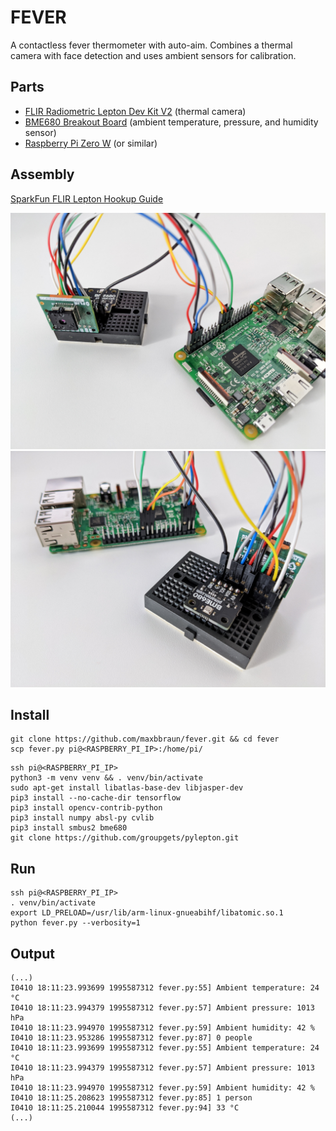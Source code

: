 # FEVER

A contactless fever thermometer with auto-aim. Combines a thermal camera with face detection and uses ambient sensors for calibration.

## Parts

- [FLIR Radiometric Lepton Dev Kit V2](https://www.sparkfun.com/products/15948) (thermal camera)
- [BME680 Breakout Board](https://www.sparkfun.com/products/15743) (ambient temperature, pressure, and humidity sensor)
- [Raspberry Pi Zero W](https://www.sparkfun.com/products/14277) (or similar)

## Assembly

[SparkFun FLIR Lepton Hookup Guide](https://learn.sparkfun.com/tutorials/flir-lepton-hookup-guide/all)

![breadboard front](breadboard-front.jpg)
![breadboard back](breadboard-back.jpg)

## Install

```
git clone https://github.com/maxbbraun/fever.git && cd fever
scp fever.py pi@<RASPBERRY_PI_IP>:/home/pi/
```

```
ssh pi@<RASPBERRY_PI_IP>
python3 -m venv venv && . venv/bin/activate
sudo apt-get install libatlas-base-dev libjasper-dev
pip3 install --no-cache-dir tensorflow
pip3 install opencv-contrib-python
pip3 install numpy absl-py cvlib
pip3 install smbus2 bme680
git clone https://github.com/groupgets/pylepton.git
```

## Run

```
ssh pi@<RASPBERRY_PI_IP>
. venv/bin/activate
export LD_PRELOAD=/usr/lib/arm-linux-gnueabihf/libatomic.so.1
python fever.py --verbosity=1
```

## Output

```
(...)
I0410 18:11:23.993699 1995587312 fever.py:55] Ambient temperature: 24 °C
I0410 18:11:23.994379 1995587312 fever.py:57] Ambient pressure: 1013 hPa
I0410 18:11:23.994970 1995587312 fever.py:59] Ambient humidity: 42 %
I0410 18:11:23.953286 1995587312 fever.py:87] 0 people
I0410 18:11:23.993699 1995587312 fever.py:55] Ambient temperature: 24 °C
I0410 18:11:23.994379 1995587312 fever.py:57] Ambient pressure: 1013 hPa
I0410 18:11:23.994970 1995587312 fever.py:59] Ambient humidity: 42 %
I0410 18:11:25.208623 1995587312 fever.py:85] 1 person
I0410 18:11:25.210044 1995587312 fever.py:94] 33 °C
(...)
```
